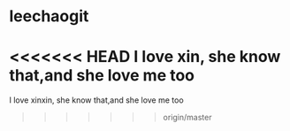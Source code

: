 # leechaogit
<<<<<<< HEAD
I love xin, she know that,and she love me too
=======
I love xinxin, she know that,and she love me too
>>>>>>> origin/master
